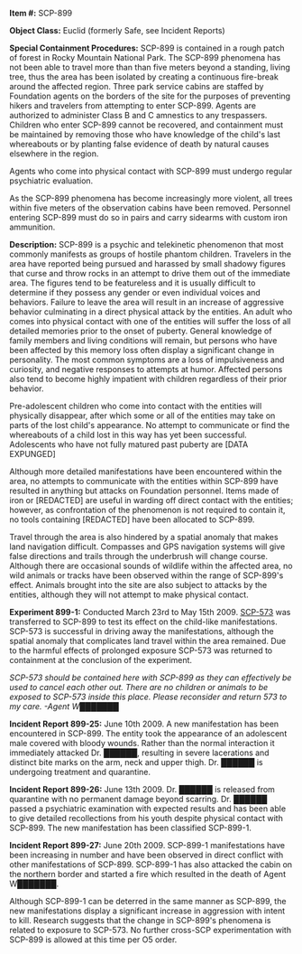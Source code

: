 **Item #:** SCP-899

**Object Class:** Euclid (formerly Safe, see Incident Reports)

**Special Containment Procedures:** SCP-899 is contained in a rough patch of forest in Rocky Mountain National Park. The SCP-899 phenomena has not been able to travel more than than five meters beyond a standing, living tree, thus the area has been isolated by creating a continuous fire-break around the affected region. Three park service cabins are staffed by Foundation agents on the borders of the site for the purposes of preventing hikers and travelers from attempting to enter SCP-899. Agents are authorized to administer Class B and C amnestics to any trespassers. Children who enter SCP-899 cannot be recovered, and containment must be maintained by removing those who have knowledge of the child's last whereabouts or by planting false evidence of death by natural causes elsewhere in the region.

Agents who come into physical contact with SCP-899 must undergo regular psychiatric evaluation.

As the SCP-899 phenomena has become increasingly more violent, all trees within five meters of the observation cabins have been removed. Personnel entering SCP-899 must do so in pairs and carry sidearms with custom iron ammunition.

**Description:** SCP-899 is a psychic and telekinetic phenomenon that most commonly manifests as groups of hostile phantom children. Travelers in the area have reported being pursued and harassed by small shadowy figures that curse and throw rocks in an attempt to drive them out of the immediate area. The figures tend to be featureless and it is usually difficult to determine if they possess any gender or even individual voices and behaviors. Failure to leave the area will result in an increase of aggressive behavior culminating in a direct physical attack by the entities. An adult who comes into physical contact with one of the entities will suffer the loss of all detailed memories prior to the onset of puberty. General knowledge of family members and living conditions will remain, but persons who have been affected by this memory loss often display a significant change in personality. The most common symptoms are a loss of impulsiveness and curiosity, and negative responses to attempts at humor. Affected persons also tend to become highly impatient with children regardless of their prior behavior.

Pre-adolescent children who come into contact with the entities will physically disappear, after which some or all of the entities may take on parts of the lost child's appearance. No attempt to communicate or find the whereabouts of a child lost in this way has yet been successful. Adolescents who have not fully matured past puberty are \[DATA EXPUNGED\]

Although more detailed manifestations have been encountered within the area, no attempts to communicate with the entities within SCP-899 have resulted in anything but attacks on Foundation personnel. Items made of iron or \[REDACTED\] are useful in warding off direct contact with the entities; however, as confrontation of the phenomenon is not required to contain it, no tools containing \[REDACTED\] have been allocated to SCP-899.

Travel through the area is also hindered by a spatial anomaly that makes land navigation difficult. Compasses and GPS navigation systems will give false directions and trails through the underbrush will change course. Although there are occasional sounds of wildlife within the affected area, no wild animals or tracks have been observed within the range of SCP-899's effect. Animals brought into the site are also subject to attacks by the entities, although they will not attempt to make physical contact.

**Experiment 899-1:** Conducted March 23rd to May 15th 2009. [SCP-573](/scp-573) was transferred to SCP-899 to test its effect on the child-like manifestations. SCP-573 is successful in driving away the manifestations, although the spatial anomaly that complicates land travel within the area remained. Due to the harmful effects of prolonged exposure SCP-573 was returned to containment at the conclusion of the experiment.

_SCP-573 should be contained here with SCP-899 as they can effectively be used to cancel each other out. There are no children or animals to be exposed to SCP-573 inside this place. Please reconsider and return 573 to my care. -Agent W███████_

**Incident Report 899-25:** June 10th 2009. A new manifestation has been encountered in SCP-899. The entity took the appearance of an adolescent male covered with bloody wounds. Rather than the normal interaction it immediately attacked Dr. ██████, resulting in severe lacerations and distinct bite marks on the arm, neck and upper thigh. Dr. ██████ is undergoing treatment and quarantine.

**Incident Report 899-26:** June 13th 2009. Dr. ██████ is released from quarantine with no permanent damage beyond scarring. Dr. ██████ passed a psychiatric examination with expected results and has been able to give detailed recollections from his youth despite physical contact with SCP-899. The new manifestation has been classified SCP-899-1.

**Incident Report 899-27:** June 20th 2009. SCP-899-1 manifestations have been increasing in number and have been observed in direct conflict with other manifestations of SCP-899. SCP-899-1 has also attacked the cabin on the northern border and started a fire which resulted in the death of Agent W███████.

Although SCP-899-1 can be deterred in the same manner as SCP-899, the new manifestations display a significant increase in aggression with intent to kill. Research suggests that the change in SCP-899's phenomena is related to exposure to SCP-573. No further cross-SCP experimentation with SCP-899 is allowed at this time per O5 order.